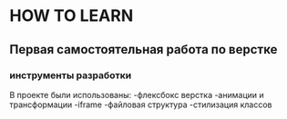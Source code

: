 # HOW TO LEARN
## Первая самостоятельная работа по верстке

### инструменты разработки
 В проекте были использованы:
-флексбокс верстка
-анимации и трансформации
-iframe
-файловая структура
-стилизация классов

